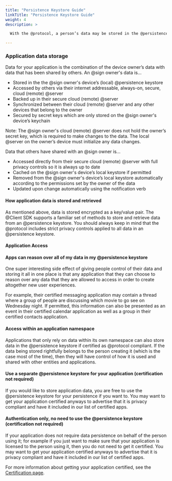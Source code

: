 ```yaml
---
title: "Persistence Keystore Guide"
linkTitle: "Persistence Keystore Guide"
weight: 4
description: >

  With the @protocol, a person’s data may be stored in the @persistence keystore, an encrypted key/value store which is managed by the at_client_sdk. Get to know how it works.

---
```



### Application data storage

Data for your application is the combination of the device owner’s data with data that has been shared by others. 
An @sign owner's data is...
- Stored in the the @sign owner's device’s (local) @persistence keystore 
- Accessed by others via their internet addressable, always-on, secure, cloud (remote) @server
- Backed up in their secure cloud (remote) @server
- Synchronized between their cloud (remote) @server and any other devices that belong to the owner
- Secured by secret keys which are only stored on the @sign owner's device’s keychain

Note: The @sign owner's cloud (remote) @server does not hold the owner’s secret key, which is required to make changes to the data. The local @server on the owner’s device must initialize any data changes.

Data that others have shared with an @sign owner is...
- Accessed directly from their secure cloud (remote) @server with full privacy controls so it is always up to date
- Cached on the @sign owner's device’s local keystore if permitted
- Removed from the @sign owner's device’s local keystore automatically according to the permissions set by the owner of the data
- Updated upon change automatically using the notification verb



#### How application data is stored and retrieved

As mentioned above, data is stored encrypted as a key/value pair. The @Client SDK supports a familiar set of methods to store and retrieve data from an @persistence keystore. You should always keep in mind that the @protocol includes strict privacy controls applied to all data in an @persistence keystore.

#### Application Access

#### Apps can reason over all of my data in my @persistence keystore

One super interesting side effect of giving people control of their data and storing it all in one place is that any application that they can choose to reason over any data that they are allowed to access in order to create altogether new user experiences. 

For example, their certified messaging application may contain a thread where a group of people are discussing which movie to go see on Wednesday night. If permitted, this information can also be presented as an event in their certified calendar application as well as a group in their certified contacts application.


#### Access within an application namespace

Applications that only rely on data within its own namespace can also store data in the @persistence keystore if certified as @protocol compliant. If the data being stored rightfully belongs to the person creating it (which is the case most of the time), then they will have control of how it is used and shared with other entities and applications. 

#### Use a separate @persistence keystore for your application (certification not required)

If you would like to store application data, you are free to use the @persistence keystore for your persistence if you want to. You may want to get your application certified anyways to advertise that it is privacy compliant and have it included in our list of certified apps. 



#### Authentication only, no need to use the @persistence keystore (certification not required)

If your application does not require data persistence on behalf of the person using it; for example if you just want to make sure that your application is licensed to the person using it, then you do not need to get it certified. You may want to get your application certified anyways to advertise that it is privacy compliant and have it included in our list of certified apps. 


For more information about getting your application certified, see the [Certification page]().
